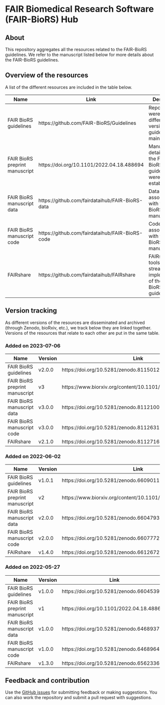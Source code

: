 # FAIR Biomedical Research Software (FAIR-BioRS) Hub

## About
This repository aggregates all the resources related to the FAIR-BioRS guidelines. We refer to the manuscript listed below for more details about the FAIR-BioRS guidelines.

## Overview of the resources
A list of the different resources are included in the table below.

<table>
<thead>
  <tr>
    <th> Name</th>
    <th> Link </th>
    <th> Description </th>
  </tr>
</thead>
<tbody>
  <tr>
    <td> FAIR BioRS guidelines </td>
    <td> https://github.com/FAIR-BioRS/Guidelines </td>
    <td> Repository were the different version of the guidelines are maintained </td>
  </tr>
  <tr>
    <td> FAIR BioRS preprint manuscript </td>
    <td> https://doi.org/10.1101/2022.04.18.488694 </td>
    <td> Manuscript detailing how the FAIR-BioRS guidelines were established </td>
  </tr>
  <tr>
    <td> FAIR BioRS manuscript data </td>
    <td> https://github.com/fairdataihub/FAIR-BioRS-data </td>
    <td> Data associated with the FAIR-BioRS manuscript </td>
  </tr>
  <tr>
    <td> FAIR BioRS manuscript code </td>
    <td> https://github.com/fairdataihub/FAIR-BioRS-code </td>
    <td> Code associated with the FAIR-BioRS manuscript </td>
  </tr>
  <tr>
    <td> FAIRshare </td>
    <td> https://github.com/fairdataihub/FAIRshare </td>
    <td> FAIRshare is a tools that streamlines the implementation of the FAIR-BioRS guidelines </td>
  </tr>
</tbody>
</table>


## Version tracking

As different versions of the resources are disseminated and archived (through Zenodo, bioRxiv, etc.), we track below they are linked together. Versions of the resources that relate to each other are put in the same table. 

### Added on 2023-07-06
<table>
<thead>
  <tr>
    <th> Name</th>
    <th> Version </th>
    <th> Link </th>
  </tr>
</thead>
<tbody>
  <tr>
    <td> FAIR BioRS guidelines </td>
    <td> v2.0.0 </td>
    <td> https://doi.org/10.5281/zenodo.8115012 </td>
  </tr>
  <tr>
    <td> FAIR BioRS preprint manuscript </td>
    <td> v3 </td>
    <td> https://www.biorxiv.org/content/10.1101/2022.04.18.488694v3 </td>
  </tr>
  <tr>
    <td> FAIR BioRS manuscript data </td>
    <td> v3.0.0 </td>
    <td>  https://doi.org/10.5281/zenodo.8112100 </td>
  </tr>
  <tr>
    <td> FAIR BioRS manuscript code </td>
    <td> v3.0.0 </td>
    <td> https://doi.org/10.5281/zenodo.8112631 </td>
  </tr>
  <tr>
    <td> FAIRshare </td>
    <td> v2.1.0 </td>
    <td> https://doi.org/10.5281/zenodo.8112716 </td>
  </tr>
</tbody>
</table>

### Added on 2022-06-02
<table>
<thead>
  <tr>
    <th> Name</th>
    <th> Version </th>
    <th> Link </th>
  </tr>
</thead>
<tbody>
  <tr>
    <td> FAIR BioRS guidelines </td>
    <td> v1.0.1 </td>
    <td> https://doi.org/10.5281/zenodo.6609011 </td>
  </tr>
  <tr>
    <td> FAIR BioRS preprint manuscript </td>
    <td> v2 </td>
    <td> https://www.biorxiv.org/content/10.1101/2022.04.18.488694v2 </td>
  </tr>
  <tr>
    <td> FAIR BioRS manuscript data </td>
    <td> v2.0.0 </td>
    <td>  https://doi.org/10.5281/zenodo.6604793 </td>
  </tr>
  <tr>
    <td> FAIR BioRS manuscript code </td>
    <td> v2.0.0 </td>
    <td> https://doi.org/10.5281/zenodo.6607772 </td>
  </tr>
  <tr>
    <td> FAIRshare </td>
    <td> v1.4.0 </td>
    <td> https://doi.org/10.5281/zenodo.6612672 </td>
  </tr>
</tbody>
</table>


### Added on 2022-05-27
<table>
<thead>
  <tr>
    <th> Name</th>
    <th> Version </th>
    <th> Link </th>
  </tr>
</thead>
<tbody>
  <tr>
    <td> FAIR BioRS guidelines </td>
    <td> v1.0.0 </td>
    <td> https://doi.org/10.5281/zenodo.6604539</td>
  </tr>
  <tr>
    <td> FAIR BioRS preprint manuscript </td>
    <td> v1 </td>
    <td> https://doi.org/10.1101/2022.04.18.488694 </td>
  </tr>
  <tr>
    <td> FAIR BioRS manuscript data </td>
    <td> v1.0.0 </td>
    <td>  https://doi.org/10.5281/zenodo.6468937 </td>
  </tr>
  <tr>
    <td> FAIR BioRS manuscript code </td>
    <td> v1.0.0 </td>
    <td> https://doi.org/10.5281/zenodo.6468964 </td>
  </tr>
  <tr>
    <td> FAIRshare </td>
    <td> v1.3.0 </td>
    <td> https://doi.org/10.5281/zenodo.6562336 </td>
  </tr>
</tbody>
</table>


## Feedback and contribution
Use the [GitHub issues](https://github.com/FAIR-BioRS/Hub/issues) for submitting feedback or making suggestions. You can also work the repository and submit a pull request with suggestions.
